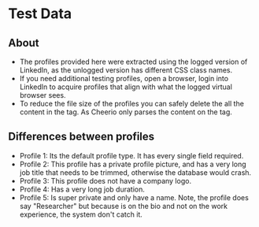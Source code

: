 # Test Data

## About

- The profiles provided here were extracted using the logged version of LinkedIn, as the unlogged version has different CSS class names.
- If you need additional testing profiles, open a browser, login into LinkedIn to acquire profiles that align with what the logged virtual browser sees.
- To reduce the file size of the profiles you can safely delete the all the content in the <head> tag. As Cheerio only parses the content on the <body> tag.

## Differences between profiles

- Profile 1: Its the default profile type. It has every single field required.
- Profile 2: This profile has a private profile picture, and has a very long job title that needs to be trimmed, otherwise the database would crash.
- Profile 3: This profile does not have a company logo.
- Profile 4: Has a very long job duration.
- Profile 5: Is super private and only have a name. Note, the profile does say "Researcher" but because is on the bio and not on the work experience, the system don't catch it.
